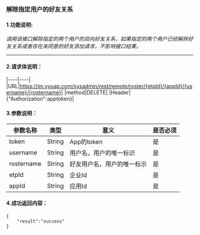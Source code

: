 ### 解除指定用户的好友关系

#### 1.功能说明:
*调用该接口解除指定的两个用户的双向好友关系，如果指定的两个用户已经解除好友关系或者存在未同意的好友添加请求，不影响接口结果。*
***

#### 2.请求体说明：

|----|----|
|URL|https://im.yyuap.com/sysadmin/rest/remote/roster/{etpId}/{appId}/{username}/{rostername}|
|method|DELETE|
|Header|{"Authorization":apptoken}|

#### 3.参数说明：
|参数名称|类型|意义|是否必须|
|----|----|----|----|
|token|String|App的token|是|
|username|String|用户名，用户的唯一标识|是|
|rostername|String|好友用户名，用户的唯一标示|是|
|etpId|String|企业Id|是|
|appId|String|应用Id|是|


#### 4.成功返回内容：

	{
		"result":"success"
	}